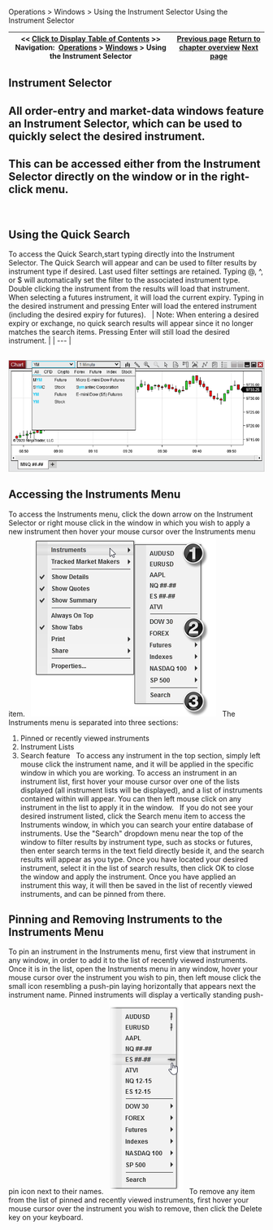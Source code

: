﻿
Operations > Windows > Using the Instrument Selector
Using the Instrument Selector

| << [Click to Display Table of Contents](usingtheinstrumentselector.md) >> **Navigation:**     [Operations](operations.md) > [Windows](window_tabs.md) > Using the Instrument Selector | [Previous page](linking_windows.md) [Return to chapter overview](window_tabs.md) [Next page](instrument_overlay_selector.md) |
| --- | --- |

## Instrument Selector
## All order-entry and market-data windows feature an Instrument Selector, which can be used to quickly select the desired instrument.
## This can be accessed either from the Instrument Selector directly on the window or in the right-click menu.
 
## Using the Quick Search
To access the Quick Search,start typing directly into the Instrument Selector.
The Quick Search will appear and can be used to filter results by instrument type if desired. Last used filter settings are retained. Typing @, ^, or $ will automatically set the filter to the associated instrument type.
Double clicking the instrument from the results will load that instrument. When selecting a futures instrument, it will load the current expiry. Typing in the desired instrument and pressing Enter will load the entered instrument (including the desired expiry for futures).
 
| Note: When entering a desired expiry or exchange, no quick search results will appear since it no longer matches the search items. Pressing Enter will still load the desired instrument. |
| --- |

## 
![Quick_Search](quick_search.png)
## 
## Accessing the Instruments Menu
To access the Instruments menu, click the down arrow on the Instrument Selector or right mouse click in the window in which you wish to apply a new instrument then hover your mouse cursor over the Instruments menu item. 
 
![InstrumentSelector_1](instrumentselector_1.png)
 
The Instruments menu is separated into three sections:
 
1) Pinned or recently viewed instruments
 
2) Instrument Lists
 
3) Search feature
 
To access any instrument in the top section, simply left mouse click the instrument name, and it will be applied in the specific window in which you are working. To access an instrument in an instrument list, first hover your mouse cursor over one of the lists displayed (all instrument lists will be displayed), and a list of instruments contained within will appear. You can then left mouse click on any instrument in the list to apply it in the window. 
 
If you do not see your desired instrument listed, click the Search menu item to access the Instruments window, in which you can search your entire database of instruments. Use the "Search" dropdown menu near the top of the window to filter results by instrument type, such as stocks or futures, then enter search terms in the text field directly beside it, and the search results will appear as you type. Once you have located your desired instrument, select it in the list of search results, then click OK to close the window and apply the instrument. Once you have applied an instrument this way, it will then be saved in the list of recently viewed instruments, and can be pinned from there.
 
## Pinning and Removing Instruments to the Instruments Menu
To pin an instrument in the Instruments menu, first view that instrument in any window, in order to add it to the list of recently viewed instruments. Once it is in the list, open the Instruments menu in any window, hover your mouse cursor over the instrument you wish to pin, then left mouse click the small icon resembling a push-pin laying horizontally that appears next the instrument name. Pinned instruments will display a vertically standing push-pin icon next to their names.
 
![InstrumentSelector_2](instrumentselector_2.png)
 
To remove any item from the list of pinned and recently viewed instruments, first hover your mouse cursor over the instrument you wish to remove, then click the Delete key on your keyboard.

